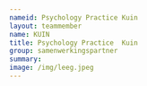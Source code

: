 ```yaml
---
nameid: Psychology Practice Kuin
layout: teammember
name: KUIN
title: Psychology Practice  Kuin
group: samenwerkingspartner
summary: 
image: /img/leeg.jpeg
---
```


 
